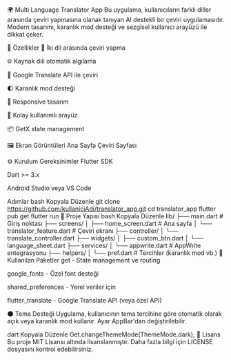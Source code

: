 🌍 Multi Language Translator App
Bu uygulama, kullanıcıların farklı diller arasında çeviri yapmasına olanak tanıyan AI destekli bir çeviri uygulamasıdır. Modern tasarımı, karanlık mod desteği ve sezgisel kullanıcı arayüzü ile dikkat çeker.

🚀 Özellikler
🔄 İki dil arasında çeviri yapma

🌐 Kaynak dili otomatik algılama

🧠 Google Translate API ile çeviri

🌓 Karanlık mod desteği

📱 Responsive tasarım

💬 Kolay kullanımlı arayüz

📦 GetX state management

🖼️ Ekran Görüntüleri
Ana Sayfa Çeviri Sayfası

⚙️ Kurulum
Gereksinimler
Flutter SDK

Dart >= 3.x

Android Studio veya VS Code

Adımlar
bash
Kopyala
Düzenle
git clone https://github.com/kullaniciAdi/translator_app.git
cd translator_app
flutter pub get
flutter run
📁 Proje Yapısı
bash
Kopyala
Düzenle
lib/
├── main.dart # Giriş noktası
├── screens/
│ ├── home_screen.dart # Ana sayfa
│ └── translator_feature.dart # Çeviri ekranı
├── controller/
│ └── translate_controller.dart
├── widgets/
│ ├── custom_btn.dart
│ └── language_sheet.dart
├── services/
│ └── appwrite.dart # AppWrite entegrasyonu
├── helpers/
│ └── pref.dart # Tercihler (karanlık mod vb.)
🧠 Kullanılan Paketler
get - State management ve routing

google_fonts - Özel font desteği

shared_preferences - Yerel veriler için

flutter_translate - Google Translate API (veya özel API)

🌑 Tema Desteği
Uygulama, kullanıcının tema tercihine göre otomatik olarak açık veya karanlık mod kullanır. Ayar AppBar'dan değiştirilebilir.

dart
Kopyala
Düzenle
Get.changeThemeMode(ThemeMode.dark);
📄 Lisans
Bu proje MIT Lisansı altında lisanslanmıştır. Daha fazla bilgi için LICENSE dosyasını kontrol edebilirsiniz.
